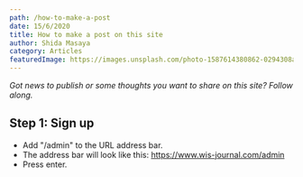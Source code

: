 ```yaml
---
path: /how-to-make-a-post
date: 15/6/2020
title: How to make a post on this site
author: Shida Masaya
category: Articles
featuredImage: https://images.unsplash.com/photo-1587614380862-0294308ae58b?ixlib=rb-1.2.1&ixid=eyJhcHBfaWQiOjEyMDd9&auto=format&fit=crop&w=1950&q=80
---
```


_Got news to publish or some thoughts you want to share on this site? Follow along._

## Step 1: Sign up

- Add "/admin" to the URL address bar.
- The address bar will look like this: https://www.wis-journal.com/admin
- Press enter.
